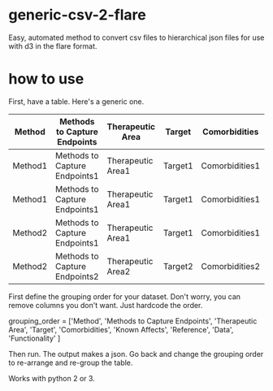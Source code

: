# generic-csv-2-flare
Easy, automated method to convert csv files to hierarchical json files for use with d3 in the flare format. 

# how to use
First, have a table. Here's a generic one. 

| Method  | Methods to Capture Endpoints  | Therapeutic Area  | Target  | Comorbidities  | Known Affects  | Reference  | Data  | Functionality  |
|---------|-------------------------------|-------------------|---------|----------------|----------------|------------|-------|----------------|
| Method1 | Methods to Capture Endpoints1 | Therapeutic Area1 | Target1 | Comorbidities1 | Known Affects1 | Reference1 | Data1 | Functionality1 |
| Method1 | Methods to Capture Endpoints1 | Therapeutic Area1 | Target1 | Comorbidities1 | Known Affects1 | Reference1 | Data1 | Functionality2 |
| Method2 | Methods to Capture Endpoints1 | Therapeutic Area1 | Target1 | Comorbidities1 | Known Affects1 | Reference1 | Data1 | Functionality1 |
| Method2 | Methods to Capture Endpoints2 | Therapeutic Area2 | Target2 | Comorbidities2 | Known Affects2 | Reference2 | Data2 | Functionality2 |


First define the grouping order for your dataset. Don't worry, you can remove columns you don't want. Just hardcode the order. 

grouping_order = ['Method',
                  'Methods to Capture Endpoints',
                  'Therapeutic Area',
                  'Target',
                  'Comorbidities',
                  'Known Affects',
                  'Reference',
                  'Data',
                  'Functionality'
                  ]

Then run. The output makes a json. Go back and change the grouping order to re-arrange and re-group the table. 

Works with python 2 or 3. 
